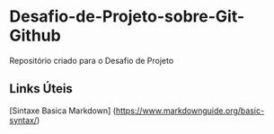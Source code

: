 # Desafio-de-Projeto-sobre-Git-Github
Repositório criado para o Desafio de Projeto 

## Links Úteis 
[Sintaxe Basica Markdown] (https://www.markdownguide.org/basic-syntax/)
